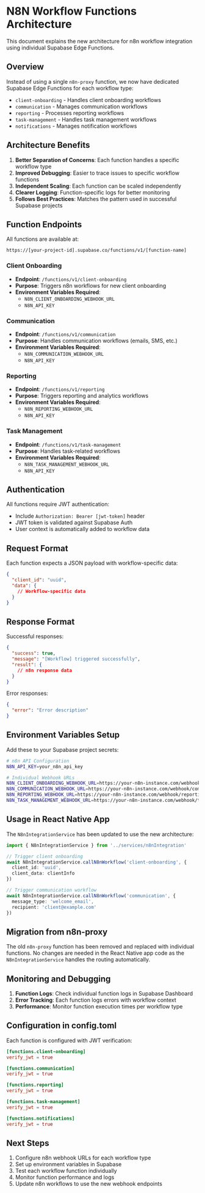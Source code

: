 # N8N Workflow Functions Architecture

This document explains the new architecture for n8n workflow integration using individual Supabase Edge Functions.

## Overview

Instead of using a single `n8n-proxy` function, we now have dedicated Supabase Edge Functions for each workflow type:

- `client-onboarding` - Handles client onboarding workflows
- `communication` - Manages communication workflows
- `reporting` - Processes reporting workflows
- `task-management` - Handles task management workflows
- `notifications` - Manages notification workflows

## Architecture Benefits

1. **Better Separation of Concerns**: Each function handles a specific workflow type
2. **Improved Debugging**: Easier to trace issues to specific workflow functions
3. **Independent Scaling**: Each function can be scaled independently
4. **Clearer Logging**: Function-specific logs for better monitoring
5. **Follows Best Practices**: Matches the pattern used in successful Supabase projects

## Function Endpoints

All functions are available at:
```
https://[your-project-id].supabase.co/functions/v1/[function-name]
```

### Client Onboarding
- **Endpoint**: `/functions/v1/client-onboarding`
- **Purpose**: Triggers n8n workflows for new client onboarding
- **Environment Variables Required**:
  - `N8N_CLIENT_ONBOARDING_WEBHOOK_URL`
  - `N8N_API_KEY`

### Communication
- **Endpoint**: `/functions/v1/communication`
- **Purpose**: Handles communication workflows (emails, SMS, etc.)
- **Environment Variables Required**:
  - `N8N_COMMUNICATION_WEBHOOK_URL`
  - `N8N_API_KEY`

### Reporting
- **Endpoint**: `/functions/v1/reporting`
- **Purpose**: Triggers reporting and analytics workflows
- **Environment Variables Required**:
  - `N8N_REPORTING_WEBHOOK_URL`
  - `N8N_API_KEY`

### Task Management
- **Endpoint**: `/functions/v1/task-management`
- **Purpose**: Handles task-related workflows
- **Environment Variables Required**:
  - `N8N_TASK_MANAGEMENT_WEBHOOK_URL`
  - `N8N_API_KEY`

## Authentication

All functions require JWT authentication:
- Include `Authorization: Bearer [jwt-token]` header
- JWT token is validated against Supabase Auth
- User context is automatically added to workflow data

## Request Format

Each function expects a JSON payload with workflow-specific data:

```json
{
  "client_id": "uuid",
  "data": {
    // Workflow-specific data
  }
}
```

## Response Format

Successful responses:
```json
{
  "success": true,
  "message": "[Workflow] triggered successfully",
  "result": {
    // n8n response data
  }
}
```

Error responses:
```json
{
  "error": "Error description"
}
```

## Environment Variables Setup

Add these to your Supabase project secrets:

```bash
# n8n API Configuration
N8N_API_KEY=your_n8n_api_key

# Individual Webhook URLs
N8N_CLIENT_ONBOARDING_WEBHOOK_URL=https://your-n8n-instance.com/webhook/client-onboarding
N8N_COMMUNICATION_WEBHOOK_URL=https://your-n8n-instance.com/webhook/communication
N8N_REPORTING_WEBHOOK_URL=https://your-n8n-instance.com/webhook/reporting
N8N_TASK_MANAGEMENT_WEBHOOK_URL=https://your-n8n-instance.com/webhook/task-management
```

## Usage in React Native App

The `N8nIntegrationService` has been updated to use the new architecture:

```typescript
import { N8nIntegrationService } from '../services/n8nIntegration'

// Trigger client onboarding
await N8nIntegrationService.callN8nWorkflow('client-onboarding', {
  client_id: 'uuid',
  client_data: clientInfo
})

// Trigger communication workflow
await N8nIntegrationService.callN8nWorkflow('communication', {
  message_type: 'welcome_email',
  recipient: 'client@example.com'
})
```

## Migration from n8n-proxy

The old `n8n-proxy` function has been removed and replaced with individual functions. No changes are needed in the React Native app code as the `N8nIntegrationService` handles the routing automatically.

## Monitoring and Debugging

1. **Function Logs**: Check individual function logs in Supabase Dashboard
2. **Error Tracking**: Each function logs errors with workflow context
3. **Performance**: Monitor function execution times per workflow type

## Configuration in config.toml

Each function is configured with JWT verification:

```toml
[functions.client-onboarding]
verify_jwt = true

[functions.communication]
verify_jwt = true

[functions.reporting]
verify_jwt = true

[functions.task-management]
verify_jwt = true

[functions.notifications]
verify_jwt = true
```

## Next Steps

1. Configure n8n webhook URLs for each workflow type
2. Set up environment variables in Supabase
3. Test each workflow function individually
4. Monitor function performance and logs
5. Update n8n workflows to use the new webhook endpoints